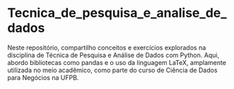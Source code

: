 # Tecnica_de_pesquisa_e_analise_de_dados
 Neste repositório, compartilho conceitos e exercícios explorados na disciplina de Técnica de Pesquisa e Análise de Dados com Python. Aqui, abordo bibliotecas como pandas e o uso da linguagem LaTeX, amplamente utilizada no meio acadêmico, como parte do curso de Ciência de Dados para Negócios na UFPB.
